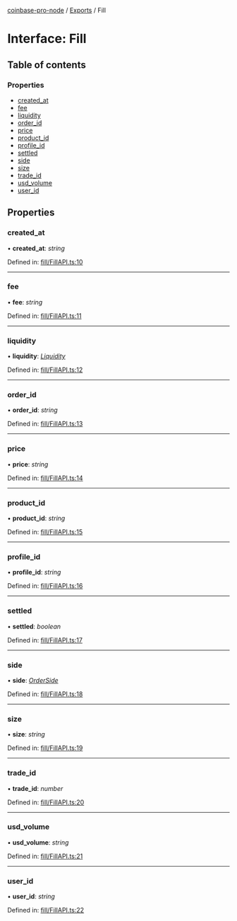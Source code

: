 [coinbase-pro-node](../README.md) / [Exports](../modules.md) / Fill

# Interface: Fill

## Table of contents

### Properties

- [created_at](fill.md#created_at)
- [fee](fill.md#fee)
- [liquidity](fill.md#liquidity)
- [order_id](fill.md#order_id)
- [price](fill.md#price)
- [product_id](fill.md#product_id)
- [profile_id](fill.md#profile_id)
- [settled](fill.md#settled)
- [side](fill.md#side)
- [size](fill.md#size)
- [trade_id](fill.md#trade_id)
- [usd_volume](fill.md#usd_volume)
- [user_id](fill.md#user_id)

## Properties

### created_at

• **created_at**: _string_

Defined in: [fill/FillAPI.ts:10](https://github.com/bennycode/coinbase-pro-node/blob/a2d34d0/src/fill/FillAPI.ts#L10)

---

### fee

• **fee**: _string_

Defined in: [fill/FillAPI.ts:11](https://github.com/bennycode/coinbase-pro-node/blob/a2d34d0/src/fill/FillAPI.ts#L11)

---

### liquidity

• **liquidity**: [_Liquidity_](../enums/liquidity.md)

Defined in: [fill/FillAPI.ts:12](https://github.com/bennycode/coinbase-pro-node/blob/a2d34d0/src/fill/FillAPI.ts#L12)

---

### order_id

• **order_id**: _string_

Defined in: [fill/FillAPI.ts:13](https://github.com/bennycode/coinbase-pro-node/blob/a2d34d0/src/fill/FillAPI.ts#L13)

---

### price

• **price**: _string_

Defined in: [fill/FillAPI.ts:14](https://github.com/bennycode/coinbase-pro-node/blob/a2d34d0/src/fill/FillAPI.ts#L14)

---

### product_id

• **product_id**: _string_

Defined in: [fill/FillAPI.ts:15](https://github.com/bennycode/coinbase-pro-node/blob/a2d34d0/src/fill/FillAPI.ts#L15)

---

### profile_id

• **profile_id**: _string_

Defined in: [fill/FillAPI.ts:16](https://github.com/bennycode/coinbase-pro-node/blob/a2d34d0/src/fill/FillAPI.ts#L16)

---

### settled

• **settled**: _boolean_

Defined in: [fill/FillAPI.ts:17](https://github.com/bennycode/coinbase-pro-node/blob/a2d34d0/src/fill/FillAPI.ts#L17)

---

### side

• **side**: [_OrderSide_](../enums/orderside.md)

Defined in: [fill/FillAPI.ts:18](https://github.com/bennycode/coinbase-pro-node/blob/a2d34d0/src/fill/FillAPI.ts#L18)

---

### size

• **size**: _string_

Defined in: [fill/FillAPI.ts:19](https://github.com/bennycode/coinbase-pro-node/blob/a2d34d0/src/fill/FillAPI.ts#L19)

---

### trade_id

• **trade_id**: _number_

Defined in: [fill/FillAPI.ts:20](https://github.com/bennycode/coinbase-pro-node/blob/a2d34d0/src/fill/FillAPI.ts#L20)

---

### usd_volume

• **usd_volume**: _string_

Defined in: [fill/FillAPI.ts:21](https://github.com/bennycode/coinbase-pro-node/blob/a2d34d0/src/fill/FillAPI.ts#L21)

---

### user_id

• **user_id**: _string_

Defined in: [fill/FillAPI.ts:22](https://github.com/bennycode/coinbase-pro-node/blob/a2d34d0/src/fill/FillAPI.ts#L22)
